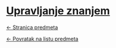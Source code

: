 # [Upravljanje znanjem](https://www.github.com/studosi-fer/UPRZNA)
[<- Stranica predmeta](https://www.fer.unizg.hr/predmet/uprzna)

[<- Povratak na listu predmeta](https://www.github.com/studosi/FER)